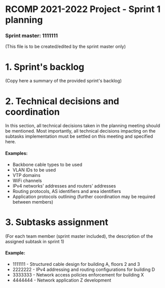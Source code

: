RCOMP 2021-2022 Project - Sprint 1 planning
===========================================
### Sprint master: 1111111 ###
(This file is to be created/edited by the sprint master only)
# 1. Sprint's backlog #
(Copy here a summary of the provided sprint's backlog)
# 2. Technical decisions and coordination #
In this section, all technical decisions taken in the planning meeting should be mentioned. 		Most importantly, all technical decisions impacting on the subtasks implementation must be settled on this 		meeting and specified here.

#### Examples: ####
  * Backbone cable types to be used
  * VLAN IDs to be used
  * VTP domains
  * WiFi channels
  * IPv4 networks' addresses and routers' addresses
  * Routing protocols, AS identifiers and area identifiers
  * Application protocols outlining (further coordination may be required between members)
# 3. Subtasks assignment #
(For each team member (sprint master included), the description of the assigned subtask in sprint 1)

#### Example: ####
  * 1111111 - Structured cable design for building A, floors 2 and 3
  * 2222222 - IPv4 addressing and routing configurations for building D
  * 3333333 - Network access policies enforcement for building X
  * 4444444 - Network application Z development

